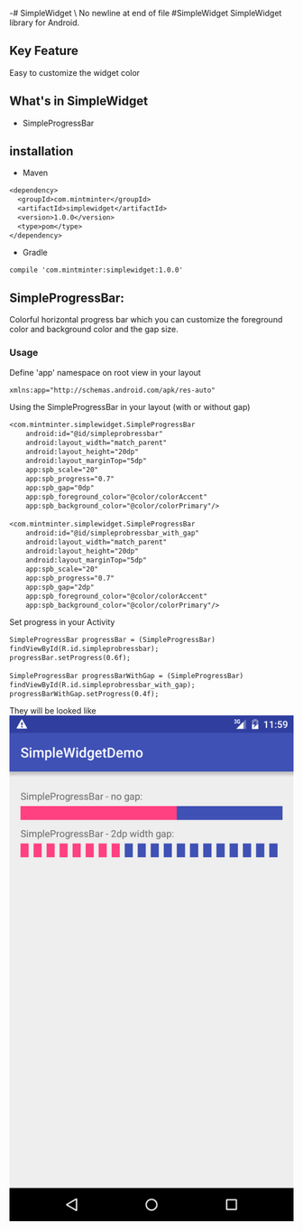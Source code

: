 -# SimpleWidget
\ No newline at end of file
#SimpleWidget
SimpleWidget library for Android.

## Key Feature
Easy to customize the widget color

## What's in SimpleWidget
* SimpleProgressBar

## installation
* Maven
```
<dependency>
  <groupId>com.mintminter</groupId>
  <artifactId>simplewidget</artifactId>
  <version>1.0.0</version>
  <type>pom</type>
</dependency>
```


* Gradle
```
compile 'com.mintminter:simplewidget:1.0.0'
```

## SimpleProgressBar:
Colorful horizontal progress bar which you can customize the foreground color and background color and the gap size.

### Usage
Define 'app' namespace on root view in your layout
```
xmlns:app="http://schemas.android.com/apk/res-auto"
```
Using the SimpleProgressBar in your layout (with or without gap)
```
<com.mintminter.simplewidget.SimpleProgressBar
    android:id="@id/simpleprobressbar"
    android:layout_width="match_parent"
    android:layout_height="20dp"
    android:layout_marginTop="5dp"
    app:spb_scale="20"
    app:spb_progress="0.7"
    app:spb_gap="0dp"
    app:spb_foreground_color="@color/colorAccent"
    app:spb_background_color="@color/colorPrimary"/>
    
<com.mintminter.simplewidget.SimpleProgressBar
    android:id="@id/simpleprobressbar_with_gap"
    android:layout_width="match_parent"
    android:layout_height="20dp"
    android:layout_marginTop="5dp"
    app:spb_scale="20"
    app:spb_progress="0.7"
    app:spb_gap="2dp"
    app:spb_foreground_color="@color/colorAccent"
    app:spb_background_color="@color/colorPrimary"/>
```
Set progress in your Activity
```
SimpleProgressBar progressBar = (SimpleProgressBar) findViewById(R.id.simpleprobressbar);
progressBar.setProgress(0.6f);

SimpleProgressBar progressBarWithGap = (SimpleProgressBar) findViewById(R.id.simpleprobressbar_with_gap);
progressBarWithGap.setProgress(0.4f);
```
They will be looked like
![Screenshot](screenshot/simple_progress_bar.png)





